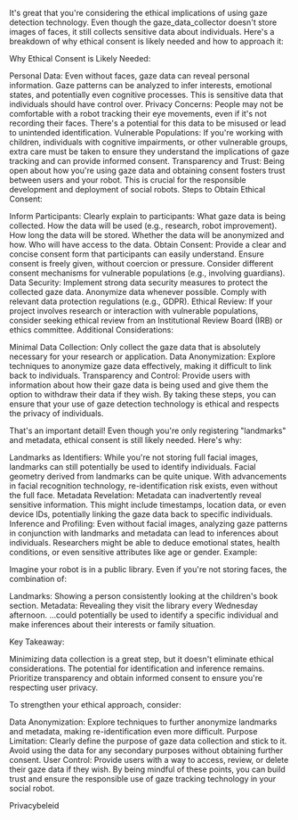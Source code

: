 It's great that you're considering the ethical implications of using gaze detection technology. Even though the gaze_data_collector doesn't store images of faces, it still collects sensitive data about individuals. Here's a breakdown of why ethical consent is likely needed and how to approach it:

Why Ethical Consent is Likely Needed:

Personal Data: Even without faces, gaze data can reveal personal information. Gaze patterns can be analyzed to infer interests, emotional states, and potentially even cognitive processes. This is sensitive data that individuals should have control over.
Privacy Concerns: People may not be comfortable with a robot tracking their eye movements, even if it's not recording their faces. There's a potential for this data to be misused or lead to unintended identification.
Vulnerable Populations: If you're working with children, individuals with cognitive impairments, or other vulnerable groups, extra care must be taken to ensure they understand the implications of gaze tracking and can provide informed consent.
Transparency and Trust: Being open about how you're using gaze data and obtaining consent fosters trust between users and your robot. This is crucial for the responsible development and deployment of social robots.
Steps to Obtain Ethical Consent:

Inform Participants: Clearly explain to participants:
What gaze data is being collected.
How the data will be used (e.g., research, robot improvement).
How long the data will be stored.
Whether the data will be anonymized and how.
Who will have access to the data.
Obtain Consent:
Provide a clear and concise consent form that participants can easily understand.
Ensure consent is freely given, without coercion or pressure.
Consider different consent mechanisms for vulnerable populations (e.g., involving guardians).
Data Security:
Implement strong data security measures to protect the collected gaze data.
Anonymize data whenever possible.
Comply with relevant data protection regulations (e.g., GDPR).
Ethical Review: If your project involves research or interaction with vulnerable populations, consider seeking ethical review from an Institutional Review Board (IRB) or ethics committee.
Additional Considerations:

Minimal Data Collection: Only collect the gaze data that is absolutely necessary for your research or application.
Data Anonymization: Explore techniques to anonymize gaze data effectively, making it difficult to link back to individuals.
Transparency and Control: Provide users with information about how their gaze data is being used and give them the option to withdraw their data if they wish.
By taking these steps, you can ensure that your use of gaze detection technology is ethical and respects the privacy of individuals.


That's an important detail! Even though you're only registering "landmarks" and metadata, ethical consent is still likely needed. Here's why:

Landmarks as Identifiers: While you're not storing full facial images, landmarks can still potentially be used to identify individuals. Facial geometry derived from landmarks can be quite unique. With advancements in facial recognition technology, re-identification risk exists, even without the full face.
Metadata Revelation: Metadata can inadvertently reveal sensitive information. This might include timestamps, location data, or even device IDs, potentially linking the gaze data back to specific individuals.
Inference and Profiling: Even without facial images, analyzing gaze patterns in conjunction with landmarks and metadata can lead to inferences about individuals. Researchers might be able to deduce emotional states, health conditions, or even sensitive attributes like age or gender.
Example:

Imagine your robot is in a public library.  Even if you're not storing faces, the combination of:

Landmarks: Showing a person consistently looking at the children's book section.
Metadata: Revealing they visit the library every Wednesday afternoon.
...could potentially be used to identify a specific individual and make inferences about their interests or family situation.

Key Takeaway:

Minimizing data collection is a great step, but it doesn't eliminate ethical considerations.  The potential for identification and inference remains.  Prioritize transparency and obtain informed consent to ensure you're respecting user privacy.

To strengthen your ethical approach, consider:

Data Anonymization: Explore techniques to further anonymize landmarks and metadata, making re-identification even more difficult.
Purpose Limitation: Clearly define the purpose of gaze data collection and stick to it. Avoid using the data for any secondary purposes without obtaining further consent.
User Control: Provide users with a way to access, review, or delete their gaze data if they wish.
By being mindful of these points, you can build trust and ensure the responsible use of gaze tracking technology in your social robot.

Privacybeleid 